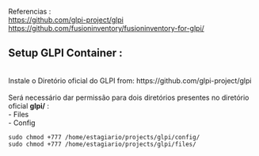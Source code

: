 
Referencias :
<br>
https://github.com/glpi-project/glpi
https://github.com/fusioninventory/fusioninventory-for-glpi/
<br>
<h2>Setup GLPI Container :</h2>
<br>
Instale o Diretório oficial do GLPI from: https://github.com/glpi-project/glpi
<br>
<br>
Será necessário dar permissão para dois diretórios presentes no diretório oficial <b>glpi/</b> :
<br>
- Files
<br>
- Config
<br>

```
sudo chmod +777 /home/estagiario/projects/glpi/config/
sudo chmod +777 /home/estagiario/projects/glpi/files/

```

  
